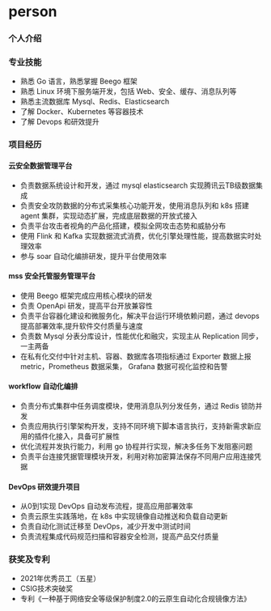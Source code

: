 # person



### 个人介绍

### 专业技能

* 熟悉 Go 语言，熟悉掌握 Beego 框架&#x20;
* 熟悉 Linux 环境下服务端开发，包括 Web、安全、缓存、消息队列等
* 熟悉主流数据库 Mysql、Redis、Elasticsearch&#x20;
* 了解 Docker、Kubernetes 等容器技术&#x20;
* 了解 Devops 和研效提升

### 项目经历

#### 云安全数据管理平台

* 负责数据系统设计和开发，通过 mysql elasticsearch 实现腾讯云TB级数据集成
* 负责安全攻防数据的分布式采集核心功能开发，使用消息队列和 k8s 搭建 agent 集群，实现动态扩展，完成底层数据的开放式接入
* 负责平台攻击者视角的产品化搭建，模拟全网攻击态势和威胁分布
* 使用 Flink 和 Kafka 实现数据流式消费，优化引擎处理性能，提高数据实时处理效率
* 参与 soar 自动化编排研发，提升平台使用效率

#### mss 安全托管服务管理平台

* 使用 Beego 框架完成应用核心模块的研发
* 负责 OpenApi 研发，提高平台开放兼容性
* 负责平台容器化建设和微服务化，解决平台运行环境依赖问题，通过 devops 提高部署效率,提升软件交付质量与速度
* 负责数 Mysql 分表分库设计，性能优化和融灾，实现主从 Replication 同步，一主两备
* 在私有化交付中针对主机、容器、数据库各项指标通过 Exporter 数据上报metric，Prometheus 数据采集， Grafana 数据可视化监控和告警

#### workflow 自动化编排

* 负责分布式集群中任务调度模块，使用消息队列分发任务，通过 Redis 锁防并发
* 负责应用执行引擎架构开发，支持不同环境下脚本语言执行，支持新需求新应用的插件化接入，具备可扩展性
* 优化流程并发执行能力，利用 go 协程并行实现，解决多任务下发阻塞问题
* 负责平台连接凭据管理模块开发，利用对称加密算法保存不同用户应用连接凭据

#### DevOps 研效提升项目

* 从0到1实现 DevOps 自动发布流程，提高应用部署效率
* 负责云原生实践落地，在 k8s 中实现镜像自动推送和负载自动更新
* 负责自动化测试迁移至 DevOps，减少开发中测试时间
* 负责流程集成代码规范扫描和容器安全检测，提高产品交付质量



### 获奖及专利

* 2021年优秀员工（五星）
* CSIG技术突破奖
* 专利《一种基于网络安全等级保护制度2.0的云原生自动化合规镜像方法》













